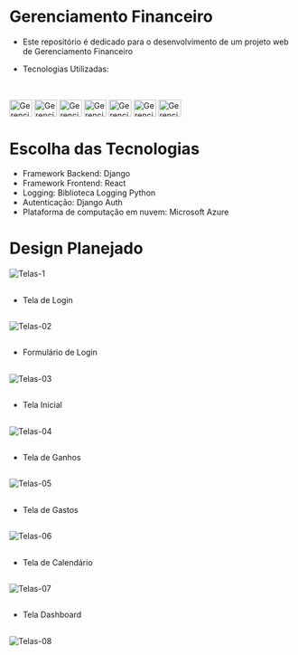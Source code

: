 # Gerenciamento Financeiro


- Este repositório é dedicado para o desenvolvimento de um projeto web de Gerenciamento Financeiro

- Tecnologias Utilizadas:

##

<div style="display: inline_block"><br>
  <img align="center" alt="Gerenciamento-React" height="30" width="40" src="https://cdn.jsdelivr.net/gh/devicons/devicon@latest/icons/react/react-original.svg"">
  <img align="center" alt="Gerenciamento-Django" height="30" width="40" src="https://cdn.jsdelivr.net/gh/devicons/devicon@latest/icons/django/django-plain.svg">
  <img align="center" alt="Gerenciamento-Django-Rest-Framework" height="30" width="40" src="https://cdn.jsdelivr.net/gh/devicons/devicon@latest/icons/djangorest/djangorest-original.svg">
  <img align="center" alt="Gerenciamento-SQLite" height="30" width="40" src="https://cdn.jsdelivr.net/gh/devicons/devicon@latest/icons/sqlite/sqlite-original.svg">
  <img align="center" alt="Gerenciamento-HTML" height="30" width="40" src="https://cdn.jsdelivr.net/gh/devicons/devicon/icons/html5/html5-original.svg">
  <img align="center" alt="Gerenciamento-CSS3" height="30" width="40" src="https://cdn.jsdelivr.net/gh/devicons/devicon@latest/icons/css3/css3-plain-wordmark.svg">
  <img align="center" alt="Gerenciamento-Javascript" height="30" width="40" src="https://cdn.jsdelivr.net/gh/devicons/devicon@latest/icons/javascript/javascript-original.svg">
</div>

## 

# Escolha das Tecnologias

- Framework Backend: Django
- Framework Frontend: React
- Logging: Biblioteca Logging Python
- Autenticação: Django Auth
- Plataforma de computação em nuvem: Microsoft Azure

##

# Design Planejado


![Telas-1](https://github.com/user-attachments/assets/8fce6ba1-181d-4107-9b83-1eb3e72b6d60)

##

- Tela de Login

## 

![Telas-02](https://github.com/user-attachments/assets/6b90af1f-309c-455b-bc42-b747642852a3)

##

- Formulário de Login

##

![Telas-03](https://github.com/user-attachments/assets/2dae057a-e2b9-4a6b-adef-afa635c63383)

##

- Tela Inicial

##

![Telas-04](https://github.com/user-attachments/assets/fef0b11b-3100-48e4-874c-1229ba39b62d)

##

- Tela de Ganhos

##

![Telas-05](https://github.com/user-attachments/assets/68900823-71de-4b32-a79e-6452e1090963)

##

- Tela de Gastos

##

![Telas-06](https://github.com/user-attachments/assets/d4ab68e6-69e5-4cfc-9d07-e1683e6327e9)

##

- Tela de Calendário

## 

![Telas-07](https://github.com/user-attachments/assets/ccfedfa9-2dc5-47ef-afb1-4402cf4cdd78)

##

- Tela Dashboard

##

![Telas-08](https://github.com/user-attachments/assets/b01a5106-aa40-4fa2-8943-62ef29265498)

##

